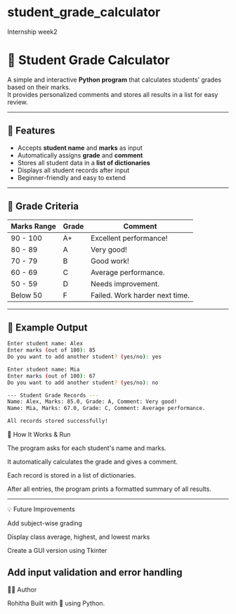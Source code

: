 # student_grade_calculator
Internship week2
# 🧮 Student Grade Calculator

A simple and interactive **Python program** that calculates students’ grades based on their marks.  
It provides personalized comments and stores all results in a list for easy review.

---

## 🚀 Features

- Accepts **student name** and **marks** as input  
- Automatically assigns **grade** and **comment**  
- Stores all student data in a **list of dictionaries**  
- Displays all student records after input  
- Beginner-friendly and easy to extend  

---

## 🧠 Grade Criteria

| Marks Range | Grade | Comment |
|--------------|--------|----------|
| 90 - 100 | A+ | Excellent performance! |
| 80 - 89 | A | Very good! |
| 70 - 79 | B | Good work! |
| 60 - 69 | C | Average performance. |
| 50 - 59 | D | Needs improvement. |
| Below 50 | F | Failed. Work harder next time. |

---

## 📘 Example Output

```bash
Enter student name: Alex
Enter marks (out of 100): 85
Do you want to add another student? (yes/no): yes

Enter student name: Mia
Enter marks (out of 100): 67
Do you want to add another student? (yes/no): no

--- Student Grade Records ---
Name: Alex, Marks: 85.0, Grade: A, Comment: Very good!
Name: Mia, Marks: 67.0, Grade: C, Comment: Average performance.

All records stored successfully!
```
🧩 How It Works & Run

The program asks for each student's name and marks.

It automatically calculates the grade and gives a comment.

Each record is stored in a list of dictionaries.

After all entries, the program prints a formatted summary of all results.

---
💡 Future Improvements

Add subject-wise grading

Display class average, highest, and lowest marks

Create a GUI version using Tkinter

Add input validation and error handling 
---

👩‍💻 Author

Rohitha
Built with 💙 using Python.